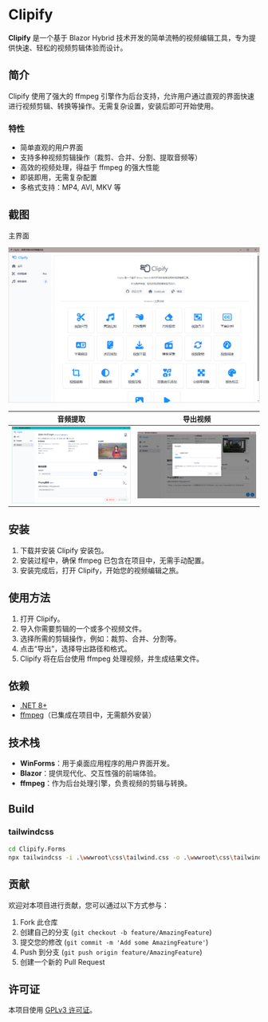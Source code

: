 # Clipify

**Clipify** 是一个基于 Blazor Hybrid 技术开发的简单流畅的视频编辑工具，专为提供快速、轻松的视频剪辑体验而设计。

## 简介

Clipify 使用了强大的 ffmpeg 引擎作为后台支持，允许用户通过直观的界面快速进行视频剪辑、转换等操作。无需复杂设置，安装后即可开始使用。

### 特性

- 简单直观的用户界面
- 支持多种视频剪辑操作（裁剪、合并、分割、提取音频等）
- 高效的视频处理，得益于 ffmpeg 的强大性能
- 即装即用，无需复杂配置
- 多格式支持：MP4, AVI, MKV 等

## 截图
主界面

![](./docs/_images/c3b15345fa8f91c80a526e74c985439.png)

| 音频提取                 | 导出视频                 |
|----------------------|----------------------|
| ![](./docs/_images/image-20241008225611621.png) | ![](./docs/_images/17b5128003b97d41c9df40d82008c95.png) |



## 安装

1. 下载并安装 Clipify 安装包。
2. 安装过程中，确保 ffmpeg 已包含在项目中，无需手动配置。
3. 安装完成后，打开 Clipify，开始您的视频编辑之旅。

## 使用方法

1. 打开 Clipify。
2. 导入你需要剪辑的一个或多个视频文件。
3. 选择所需的剪辑操作，例如：裁剪、合并、分割等。
4. 点击“导出”，选择导出路径和格式。
5. Clipify 将在后台使用 ffmpeg 处理视频，并生成结果文件。

## 依赖

- [.NET 8+](https://dotnet.microsoft.com/download/dotnet/8.0)
- [ffmpeg](https://ffmpeg.org/)（已集成在项目中，无需额外安装）

## 技术栈

- **WinForms**：用于桌面应用程序的用户界面开发。
- **Blazor**：提供现代化、交互性强的前端体验。
- **ffmpeg**：作为后台处理引擎，负责视频的剪辑与转换。

## Build

### tailwindcss

```bash
cd Clipify.Forms
npx tailwindcss -i .\wwwroot\css\tailwind.css -o .\wwwroot\css\tailwind.min.css --watch
```

## 贡献

欢迎对本项目进行贡献，您可以通过以下方式参与：

1. Fork 此仓库
2. 创建自己的分支 (`git checkout -b feature/AmazingFeature`)
3. 提交您的修改 (`git commit -m 'Add some AmazingFeature'`)
4. Push 到分支 (`git push origin feature/AmazingFeature`)
5. 创建一个新的 Pull Request

## 许可证

本项目使用 [GPLv3 许可证](./LICENSE)。
